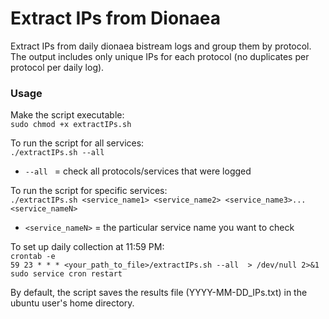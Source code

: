# Extract IPs from Dionaea

Extract IPs from daily dionaea bistream logs and group them by protocol. The output includes only unique IPs for each protocol (no duplicates per protocol per daily log).

### Usage

Make the script executable: <br/>
```sudo chmod +x extractIPs.sh```

To run the script for all services:<br/>
```./extractIPs.sh --all```<br/>

- `--all ` = check all protocols/services that were logged <br/>

To run the script for specific services:<br/>
```./extractIPs.sh <service_name1> <service_name2> <service_name3>...<service_nameN>```<br/>

- `<service_nameN>` = the particular service name you want to check

To set up daily collection at 11:59 PM:<br/>
```crontab -e```<br/>
```59 23 * * * <your_path_to_file>/extractIPs.sh --all  > /dev/null 2>&1```<br/>
```sudo service cron restart```

By default, the script saves the results file (YYYY-MM-DD_IPs.txt) in the ubuntu user's home directory. 
